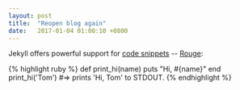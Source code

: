 ```yaml
---
layout: post
title:  "Reopen blog again"
date:   2017-01-04 01:00:10 +0800
---
```


Jekyll offers powerful support for [code snippets][code-snippet] -- [Rouge][rouge]:

{% highlight ruby %}
def print_hi(name)
  puts "Hi, #{name}"
end
print_hi('Tom')
#=> prints 'Hi, Tom' to STDOUT.
{% endhighlight %}

[rouge]: http://rouge.jneen.net/
[code-snippet]: https://jekyllrb.com/docs/templates/#code-snippet-highlighting
